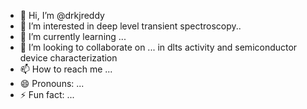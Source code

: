 - 👋 Hi, I’m @drkjreddy
- 👀 I’m interested in deep level transient spectroscopy..
- 🌱 I’m currently learning ...
- 💞️ I’m looking to collaborate on ... in dlts activity and semiconductor device characterization 
- 📫 How to reach me ...
- 😄 Pronouns: ...
- ⚡ Fun fact: ...

<!---
drkjreddy/drkjreddy is a ✨ special ✨ repository because its `README.md` (this file) appears on your GitHub profile.
You can click the Preview link to take a look at your changes.
--->
